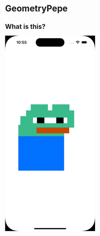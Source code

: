# GeometryPepe

## What is this?
![Pepe-gif](https://github.com/hellotunamayo/GeometryPepe/blob/main/geometryPepe.gif)
